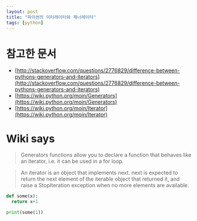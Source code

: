 ```yaml
---
layout: post
title: "파이썬의 이터레이터와 제너레이터"
tags: [python]
---
```


# 참고한 문서
* [http://stackoverflow.com/questions/2776829/difference-between-pythons-generators-and-iterators](http://stackoverflow.com/questions/2776829/difference-between-pythons-generators-and-iterators)
* [https://wiki.python.org/moin/Generators](https://wiki.python.org/moin/Generators)
* [https://wiki.python.org/moin/Iterator](https://wiki.python.org/moin/Iterator)

# Wiki says
> Generators functions allow you to declare a function that behaves like an iterator, i.e. it can be used in a for loop.

> An iterator is an object that implements next. next is expected to return the next element of the iterable object that returned it, and raise a StopIteration exception when no more elements are available.

```python
def some(x):
  return x+1

print(some(1))
```
